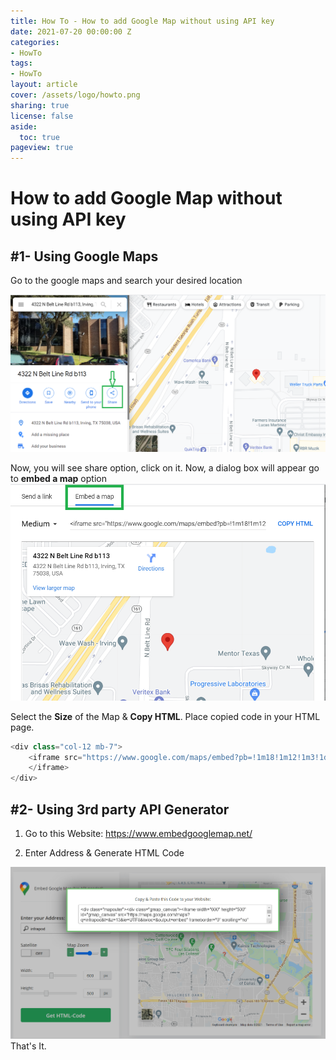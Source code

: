 ```yaml
---
title: How To - How to add Google Map without using API key
date: 2021-07-20 00:00:00 Z
categories:
- HowTo
tags:
- HowTo
layout: article
cover: /assets/logo/howto.png
sharing: true
license: false
aside:
  toc: true
pageview: true
---
```



# How to add Google Map without using API key

## #1- Using Google Maps

Go to the google maps and search your desired location

![](media/image1.png)

Now, you will see share option, click on it. Now, a dialog box will
appear go to **embed a map**
option![](media/image2.png)

Select the **Size** of the Map & **Copy HTML**. Place copied code in
your HTML page.
```javascript
<div class="col-12 mb-7">
    <iframe src="https://www.google.com/maps/embed?pb=!1m18!1m12!1m3!1d3350.9008078773454!2d-96.99278248481548!3d32.874343780942716!2m3!1f0!2f0!3f0!3m2!1i1024!2i768!4f13.1!3m3!1m2!1s0x864e820dd855ee95%3A0x2f43f2239c0faf80!2s4322%20N%20Belt%20Line%20Rd%20b113%2C%20Irving%2C%20TX%2075038%2C%20USA!5e0!3m2!1sen!2sin!4v1626678935693!5m2!1sen!2sin" width="600" height="450" style="border:0;" allowfullscreen="" loading="lazy">
    </iframe> 
</div>
```


## #2- Using 3rd party API Generator

1. Go to this Website: <https://www.embedgooglemap.net/>

2. Enter Address & Generate HTML Code

![](../media/addreessampgooglepmap.png)
That's It.
